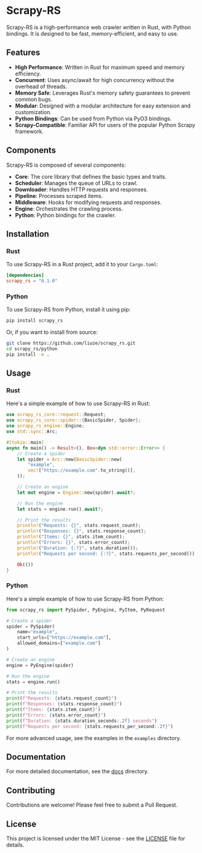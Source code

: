 # Scrapy-RS

Scrapy-RS is a high-performance web crawler written in Rust, with Python bindings. It is designed to be fast, memory-efficient, and easy to use.

## Features

- **High Performance**: Written in Rust for maximum speed and memory efficiency.
- **Concurrent**: Uses async/await for high concurrency without the overhead of threads.
- **Memory Safe**: Leverages Rust's memory safety guarantees to prevent common bugs.
- **Modular**: Designed with a modular architecture for easy extension and customization.
- **Python Bindings**: Can be used from Python via PyO3 bindings.
- **Scrapy-Compatible**: Familiar API for users of the popular Python Scrapy framework.

## Components

Scrapy-RS is composed of several components:

- **Core**: The core library that defines the basic types and traits.
- **Scheduler**: Manages the queue of URLs to crawl.
- **Downloader**: Handles HTTP requests and responses.
- **Pipeline**: Processes scraped items.
- **Middleware**: Hooks for modifying requests and responses.
- **Engine**: Orchestrates the crawling process.
- **Python**: Python bindings for the crawler.

## Installation

### Rust

To use Scrapy-RS in a Rust project, add it to your `Cargo.toml`:

```toml
[dependencies]
scrapy_rs = "0.1.0"
```

### Python

To use Scrapy-RS from Python, install it using pip:

```bash
pip install scrapy_rs
```

Or, if you want to install from source:

```bash
git clone https://github.com/liuze/scrapy_rs.git
cd scrapy_rs/python
pip install -e .
```

## Usage

### Rust

Here's a simple example of how to use Scrapy-RS in Rust:

```rust
use scrapy_rs_core::request::Request;
use scrapy_rs_core::spider::{BasicSpider, Spider};
use scrapy_rs_engine::Engine;
use std::sync::Arc;

#[tokio::main]
async fn main() -> Result<(), Box<dyn std::error::Error>> {
    // Create a spider
    let spider = Arc::new(BasicSpider::new(
        "example",
        vec!["https://example.com".to_string()],
    ));

    // Create an engine
    let mut engine = Engine::new(spider).await?;

    // Run the engine
    let stats = engine.run().await?;

    // Print the results
    println!("Requests: {}", stats.request_count);
    println!("Responses: {}", stats.response_count);
    println!("Items: {}", stats.item_count);
    println!("Errors: {}", stats.error_count);
    println!("Duration: {:?}", stats.duration());
    println!("Requests per second: {:?}", stats.requests_per_second());

    Ok(())
}
```

### Python

Here's a simple example of how to use Scrapy-RS from Python:

```python
from scrapy_rs import PySpider, PyEngine, PyItem, PyRequest

# Create a spider
spider = PySpider(
    name="example",
    start_urls=["https://example.com"],
    allowed_domains=["example.com"]
)

# Create an engine
engine = PyEngine(spider)

# Run the engine
stats = engine.run()

# Print the results
print(f"Requests: {stats.request_count}")
print(f"Responses: {stats.response_count}")
print(f"Items: {stats.item_count}")
print(f"Errors: {stats.error_count}")
print(f"Duration: {stats.duration_seconds:.2f} seconds")
print(f"Requests per second: {stats.requests_per_second:.2f}")
```

For more advanced usage, see the examples in the `examples` directory.

## Documentation

For more detailed documentation, see the [docs](docs/) directory.

## Contributing

Contributions are welcome! Please feel free to submit a Pull Request.

## License

This project is licensed under the MIT License - see the [LICENSE](LICENSE) file for details. 